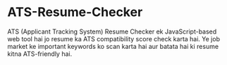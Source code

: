 # ATS-Resume-Checker
ATS (Applicant Tracking System) Resume Checker ek JavaScript-based web tool hai jo resume ka ATS compatibility score check karta hai. Ye job market ke important keywords ko scan karta hai aur batata hai ki resume kitna ATS-friendly hai.

